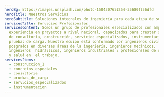 ```yaml
---
heroBg: https://images.unsplash.com/photo-1504307651254-35680f356dfd
heroTitle: Nuestros Servicios
heroSubtitle: Soluciones integrales de ingeniería para cada etapa de su proyecto
servicesTitle: Servicios Profesionales
servicesContent: Somos un grupo de profesionales especializados con amplia 
  experiencia en proyectos a nivel nacional, capacitados para prestar servicios 
  de consultoría, construcción, servicios especializados, instrumentación y 
  pruebas de carga. Nuestro equipo está conformado por ingenieros civiles con 
  posgrados en diversas áreas de la ingeniería, ingenieros mecánicos,
  ingenieros  hidráulicos, ingenieros industriales y profesionales de seguridad
  y salud en  el trabajo.
servicesItems:
  - construccion_1
  - concretos_especiales
  - consultoria
  - pruebas_de_carga
  - servicios_especializados
  - instrumentacion
---
```

